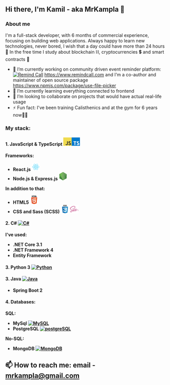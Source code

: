 ## Hi there, I'm Kamil - aka MrKampla 👋
### About me
I'm a full-stack developer, with 6 months of commercial experience, focusing on building web applications. Always happy to learn new technologies, never bored, I wish that a day could have more than 24 hours 🤣
In the free time I study about blockchain ⛓️, cryptocurrencies 💲 and smart contracts 📜

- 🔭 I’m currently working on community driven event reminder platform: [<img alt="Remind Call" width="26px" src="https://www.remindcall.com/Logos/BlueLogo.svg" />][remindCallLink] https://www.remindcall.com and I'm a co-author and maintainer of open source package https://www.npmjs.com/package/use-file-picker
- 🌱 I’m currently learning everything connected to frontend
- 👯 I’m looking to collaborate on projects that would have actual real-life usage
- ⚡ Fun fact: I've been training Calisthenics and at the gym for 6 years now🏋️‍♂️

### My stack:
#### <b>1. JavaScript & TypeScript<b/>  [<img alt="JavaScript" width="26px" src="https://raw.githubusercontent.com/github/explore/80688e429a7d4ef2fca1e82350fe8e3517d3494d/topics/javascript/javascript.png" />][link][<img alt="TypeScript" width="26px" src="https://raw.githubusercontent.com/github/explore/80688e429a7d4ef2fca1e82350fe8e3517d3494d/topics/typescript/typescript.png" />][link]
Frameworks:
- React.js [<img  alt="React" width="26px" src="https://raw.githubusercontent.com/github/explore/80688e429a7d4ef2fca1e82350fe8e3517d3494d/topics/react/react.png" />][link]
- Node.js & Express.js [<img  alt="Node.js" width="26px" src="https://raw.githubusercontent.com/github/explore/80688e429a7d4ef2fca1e82350fe8e3517d3494d/topics/nodejs/nodejs.png" />][link]

In addition to that:
- HTML5 [<img alt="HTML5" width="26px" src="https://raw.githubusercontent.com/github/explore/80688e429a7d4ef2fca1e82350fe8e3517d3494d/topics/html/html.png" />][link]
- CSS and Sass (SCSS) [<img alt="CSS3" width="26px" src="https://raw.githubusercontent.com/github/explore/80688e429a7d4ef2fca1e82350fe8e3517d3494d/topics/css/css.png" />][link]
[<img alt="Sass" width="26px" src="https://raw.githubusercontent.com/github/explore/80688e429a7d4ef2fca1e82350fe8e3517d3494d/topics/sass/sass.png" />][link]
#### 2. <b>C#<b/> [<img alt="C#" width="26px" src="https://cdn.iconscout.com/icon/free/png-512/csharp-1-1175241.png" />][link]
I've used:
- .NET Core 3.1
- .NET Framework 4
- Entity Framework

#### 3. Python 3 [<img alt="Python" width="26px" src="https://www.python.org/static/img/python-logo-large.c36dccadd999.png" />][link]
#### 3. Java  [<img alt="Java" width="48px" src="https://cdn.freebiesupply.com/logos/thumbs/2x/java-4-logo.png" />][link]
- Spring Boot 2
#### 4. Databases: 
SQL:
- MySql [<img alt="MySQL" width="26px" src="https://labs.mysql.com/common/logos/mysql-logo.svg?v2" />][link]
- PostgreSQL [<img alt="postgreSQL" width="26px" src="https://www.postgresql.org/media/img/about/press/elephant.png" />][link]

No-SQL:
- MongoDB [<img alt="MongoDB" width="48px" height="26px" src="https://dwglogo.com/wp-content/uploads/2017/12/MongoDB_logo_01.png" />][link]

## 📫 How to reach me: email - mrkampla@gmail.com
[link]: https://github.com/MrKampla
[remindCallLink]: https://remindcall.com/
